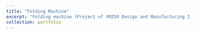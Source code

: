 ```yaml
---
title: "Folding Machine"
excerpt: "Folding machine (Project of VM250 Design and Manufacturing I).<br/><img src='/images/sim_demo.gif'><br/><img src='/images/real_demo.gif'>"
collection: portfolio
---
```

